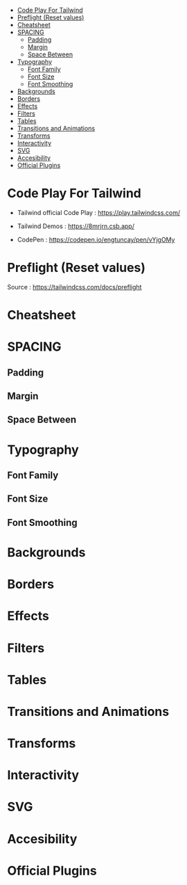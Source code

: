 
- [Code Play For Tailwind](#code-play-for-tailwind)
- [Preflight (Reset values)](#preflight-reset-values)
- [Cheatsheet](#cheatsheet)
- [SPACING](#spacing)
  - [Padding](#padding)
  - [Margin](#margin)
  - [Space Between](#space-between)
- [Typography](#typography)
  - [Font Family](#font-family)
  - [Font Size](#font-size)
  - [Font Smoothing](#font-smoothing)
- [Backgrounds](#backgrounds)
- [Borders](#borders)
- [Effects](#effects)
- [Filters](#filters)
- [Tables](#tables)
- [Transitions and Animations](#transitions-and-animations)
- [Transforms](#transforms)
- [Interactivity](#interactivity)
- [SVG](#svg)
- [Accesibility](#accesibility)
- [Official Plugins](#official-plugins)

# Code Play For Tailwind

- Tailwind official Code Play : https://play.tailwindcss.com/

- Tailwind Demos : https://8mrjrn.csb.app/

- CodePen : https://codepen.io/engtuncay/pen/vYjgOMy

# Preflight (Reset values)

Source  : https://tailwindcss.com/docs/preflight

# Cheatsheet



# SPACING

## Padding

## Margin

## Space Between

# Typography

## Font Family

## Font Size

## Font Smoothing

# Backgrounds

# Borders

# Effects

# Filters

# Tables

# Transitions and Animations

# Transforms

# Interactivity

# SVG

# Accesibility

# Official Plugins

